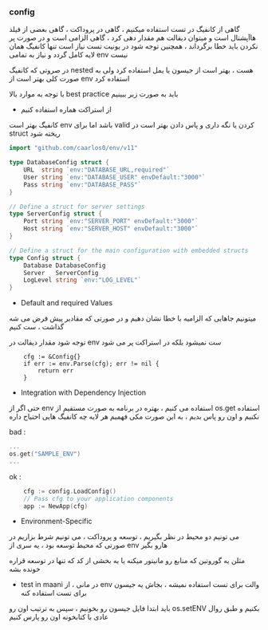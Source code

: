 ### config

 گاهی از کانفیگ در تست استفاده میکنیم ، گاهی در پروداکت ، گاهی بعضی از فیلد هاآپشنال است و میتوان دیفالت هم مقدار دهی کرد ، گاهی الزامی است و در صورت پر نکردن باید خطا برگرداند ، همچنین توجه شود در یونیت تست نیاز است تنها کانفیگ همان لایه کامل گردد و نیاز به تمامی env  نیست

در صروتی که کانفیگ nested  هست ، بهتر است از جیسون یا یمل استفاده کرد ولی به صورت کلی بهتر است از env  استفاده کرد

با توجه به موارد بالا best practice باید به صورت زیر ببینیم

+ از استراکت هماره استفاده کنیم

کانفیگ بهتر است env  باشد اما برای valid کردن یا نگه داری و پاس دادن بهتر است در struct ریخته شود

```go
import "github.com/caarlos0/env/v11"

type DatabaseConfig struct {
    URL  string `env:"DATABASE_URL,required"`
    User string `env:"DATABASE_USER" envDefault:"3000"`
    Pass string `env:"DATABASE_PASS"`
}

// Define a struct for server settings
type ServerConfig struct {
    Port string `env:"SERVER_PORT" envDefault:"3000"`
    Host string `env:"SERVER_HOST" envDefault:"3000"`
}

// Define a struct for the main configuration with embedded structs
type Config struct {
    Database DatabaseConfig
    Server   ServerConfig
    LogLevel string `env:"LOG_LEVEL"`
}
```
+ Default and required Values

میتونیم جاهایی که الزامیه با خطا نشان دهیم و در صورتی که مقادیر پیش فرض می شه گذاشت ، ست کنیم

توجه شود مقدار دیفالت در env ست نمیشود بلکه در استراکت پر می شود
```
    cfg := &Config{}
    if err := env.Parse(cfg); err != nil {
        return err
    }
```
+ Integration with Dependency Injection

حتی اگر از env  استفاده می کنیم ، بهتره در برنامه به صورت مستقیم از os.get استفاده نکنیم و اون رو پاس بدیم ، به این صورت مکی فهمیم هر لایه چه کانفیگ هایی احتیاج داره

bad :
```go
...
os.get("SAMPLE_ENV")
...
```

ok :
```go
    cfg := config.LoadConfig()
    // Pass cfg to your application components
    app := NewApp(cfg)
```

+ Environment-Specific

می تونیم دو محیط در نظر بگیریم ، توسعه و پروداکت  ، می تونیم شرط بزاریم در صورتی که محیط توسعه بود ، یه سری از env هارو بگیر

مثلن یه گوروتین که منابع رو مانیتور میکنه یا یه بخشی از کد که تنها در  توسعه قراره خونده بشه

+ test in maani
در مانی ، از env والت برای تست استفاده نمیشه ، بجاش یه جیسون برای تست استفاده کنه 

باید ابتدا فایل جیسون رو بخونیم ، سپس به ترتیب اون رو os.setENV بکنیم و طبق روال عادی با کتابخونه اون رو پارس کنیم

